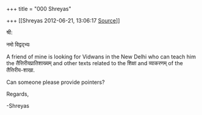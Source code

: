 +++
title = "000 Shreyas"

+++
[[Shreyas	2012-06-21, 13:06:17 [Source](https://groups.google.com/g/bvparishat/c/RPZguklXYhs)]]



श्री:

नमो विद्वद्भ्यः

A friend of mine is looking for Vidwans in the New Delhi who can teach him the तैत्तिरीयप्रातिशाख्यम् and other texts related to the शिक्षा and व्याकरणम् of the तैत्तिरीय-शाखा.

Can someone please provide pointers?

Regards,

-Shreyas



